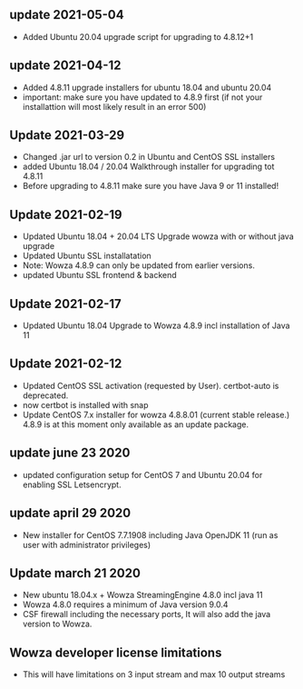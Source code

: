 ## update 2021-05-04
* Added Ubuntu 20.04 upgrade script for upgrading to 4.8.12+1

## update 2021-04-12
- Added 4.8.11 upgrade installers for ubuntu 18.04 and ubuntu 20.04
- important: make sure you have updated to 4.8.9 first (if not your installattion will most likely result in an error 500)

## Update 2021-03-29
- Changed .jar url to version 0.2 in Ubuntu and CentOS SSL installers
- added Ubuntu 18.04 / 20.04 Walkthrough installer for upgrading tot 4.8.11 
- Before upgrading to 4.8.11 make sure you have Java 9 or 11 installed!

## Update 2021-02-19
- Updated Ubuntu 18.04 + 20.04 LTS Upgrade wowza with or without java upgrade
- Updated Ubuntu SSL installatation
- Note: Wowza 4.8.9 can only be updated from earlier versions.
- updated Ubuntu SSL frontend & backend

## Update 2021-02-17
- Updated Ubuntu 18.04 Upgrade to Wowza 4.8.9 incl installation of Java 11

## Update 2021-02-12
- Updated CentOS SSL activation (requested by User). certbot-auto is deprecated.
- now certbot is installed with snap
- Update CentOS 7.x installer for wowza 4.8.8.01 (current stable release.) 4.8.9 is at this moment only available as an update package.


## update june 23 2020
- updated configuration setup for CentOS 7 and Ubuntu 20.04 for enabling SSL Letsencrypt.

## update april 29 2020
- New installer for CentOS 7.7.1908 including Java OpenJDK 11 (run as user with administrator privileges)


## Update march 21 2020
- New ubuntu 18.04.x + Wowza StreamingEngine 4.8.0 incl java 11
- Wowza 4.8.0 requires a minimum of Java version 9.0.4
- CSF firewall including the necessary ports, It will also add the java version to Wowza.

## Wowza developer license limitations
- This will have limitations on 3 input stream and max 10 output streams